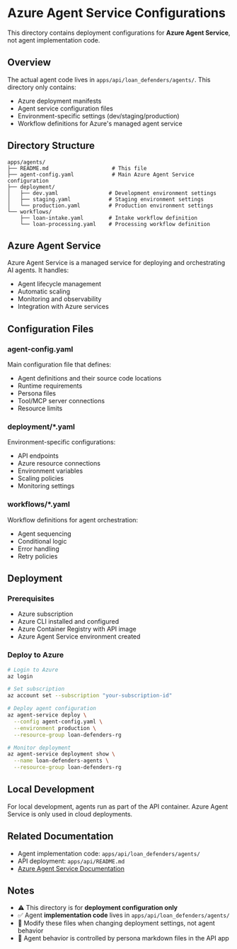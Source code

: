# Azure Agent Service Configurations

This directory contains deployment configurations for **Azure Agent Service**, not agent implementation code.

## Overview

The actual agent code lives in `apps/api/loan_defenders/agents/`. This directory only contains:
- Azure deployment manifests
- Agent service configuration files
- Environment-specific settings (dev/staging/production)
- Workflow definitions for Azure's managed agent service

## Directory Structure

```
apps/agents/
├── README.md                    # This file
├── agent-config.yaml            # Main Azure Agent Service configuration
├── deployment/
│   ├── dev.yaml                # Development environment settings
│   ├── staging.yaml            # Staging environment settings
│   └── production.yaml         # Production environment settings
└── workflows/
    ├── loan-intake.yaml        # Intake workflow definition
    └── loan-processing.yaml    # Processing workflow definition
```

## Azure Agent Service

Azure Agent Service is a managed service for deploying and orchestrating AI agents. It handles:
- Agent lifecycle management
- Automatic scaling
- Monitoring and observability
- Integration with Azure services

## Configuration Files

### agent-config.yaml

Main configuration file that defines:
- Agent definitions and their source code locations
- Runtime requirements
- Persona files
- Tool/MCP server connections
- Resource limits

### deployment/*.yaml

Environment-specific configurations:
- API endpoints
- Azure resource connections
- Environment variables
- Scaling policies
- Monitoring settings

### workflows/*.yaml

Workflow definitions for agent orchestration:
- Agent sequencing
- Conditional logic
- Error handling
- Retry policies

## Deployment

### Prerequisites

- Azure subscription
- Azure CLI installed and configured
- Azure Container Registry with API image
- Azure Agent Service environment created

### Deploy to Azure

```bash
# Login to Azure
az login

# Set subscription
az account set --subscription "your-subscription-id"

# Deploy agent configuration
az agent-service deploy \
  --config agent-config.yaml \
  --environment production \
  --resource-group loan-defenders-rg

# Monitor deployment
az agent-service deployment show \
  --name loan-defenders-agents \
  --resource-group loan-defenders-rg
```

## Local Development

For local development, agents run as part of the API container. Azure Agent Service is only used in cloud deployments.

## Related Documentation

- Agent implementation code: `apps/api/loan_defenders/agents/`
- API deployment: `apps/api/README.md`
- [Azure Agent Service Documentation](https://learn.microsoft.com/en-us/azure/agent-service/)

## Notes

- ⚠️ This directory is for **deployment configuration only**
- ✅ Agent **implementation code** lives in `apps/api/loan_defenders/agents/`
- 🔧 Modify these files when changing deployment settings, not agent behavior
- 📝 Agent behavior is controlled by persona markdown files in the API app
